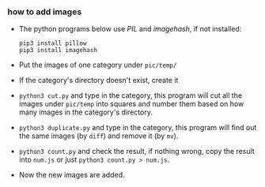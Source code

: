 ### how to add images

- The python programs below use *PIL* and *imagehash*, if not installed:

  ```shell
  pip3 install pillow
  pip3 install imagehash
  ```

- Put the images of one category under ```pic/temp/```
- If the category's directory  doesn't exist, create it
- ```python3 cut.py``` and type in the category, this program will cut all the images under ```pic/temp``` into squares and number them based on how many images in the category's directory.
- ```python3 duplicate.py``` and type in the category, this program will find out the same images (by ```diff```) and remove it (by ```mv```).
- ```python3 count.py``` and check the result, if nothing wrong, copy the result into ```num.js``` or just ```python3 count.py > num.js```.
- Now the new images are added.